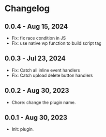 # Changelog

## 0.0.4 - Aug 15, 2024
- Fix: fix race condition in JS
- Fix: use native wp function to build script tag

## 0.0.3 - Jul 23, 2024
- Fix: Catch all inline event handlers
- Fix: Catch upload delete button handlers

## 0.0.2 - Aug 30, 2023

- Chore: change the plugin name.

## 0.0.1 - Aug 30, 2023

- Init: plugin.
  